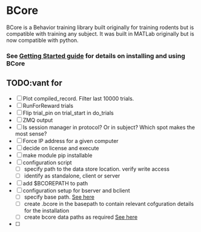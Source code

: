 # BCore

BCore is a Behavior training library built originally for training rodents but is compatible with training any subject. It was built in MATLab originally but is now compatible with python.

### See [Getting Started guide](https://github.com/balajisriram/BCore/blob/master/Docs/0.GettingStartedWithBCore.md) for details on installing and using BCore

## TODO:vant for 
 - [ ] Plot compiled_record. Filter last 10000 trials.
 - [ ] RunForReward trials
 - [ ] Flip trial\_pin on trial\_start in do\_trials
 - [ ] ZMQ output
 - [ ] Is session manager in protocol? Or in subject? Which spot makes the most sense?
 - [ ] Force IP address for a given computer
 - [ ] decide on license and execute
 - [ ] make module pip installable
 - [ ] configuration script
     - [ ] specify path to the data store location. verify write access
     - [ ] identify as standalone, client or server
 - [ ] add $BCOREPATH to path
 - [ ] configuration setup for bserver and bclient
	 - [ ] specify base path. [See here](https://github.com/balajisriram/bcore/blob/master/bcore/docs/1.DataModelForBCore.md#2)
	 - [ ] create .bcore in the basepath to contain relevant cofguration details for the installation
	 - [ ] create bcore data paths as required [See here](https://github.com/balajisriram/bcore/blob/master/bcore/docs/1.DataModelForBCore.md#2)
 - [ ] 